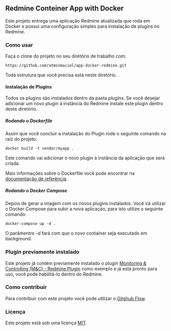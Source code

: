 Redmine Conteiner App with Docker
---------------------------------

Este projeto entrega uma aplicação Redmine atualizada que roda em Docker e possui uma configuração simples para instalação de plugins no Redmine.

### Como usar

Faça o clone do projeto no seu diretório de trabalho com:

```https://github.com/atmosmaciel/app-docker-redmine.git```

Toda estrutura que você precisa está neste diretório.

#### Instalação de Plugins

Todos os plugins são instalados dentro da pasta *plugins*. Se você desejar adicionar um novo plugin à instância do Redmine instale este plugin dentro deste diretório.

##### Rodando o Dockerfile

Assim que você concluir a instalação do Plugin rode o seguinte comando na raíz do projeto:

```docker build -t vendor/myapp .```

Este comando vai adicionar o novo plugin à instância da aplicação que será criada.

Mais informações sobre o Dockerfile você pode encontrar na [documentação de referência](https://docs.docker.com/engine/reference/builder/).

##### Rodando o Docker Compose

Depois de gerar a imagem com os novos plugins instalados. Você irá utilizar o Docker Compose para subir a nova aplicação, para isto utilize o seguinte comando:

```docker-compose up -d .```

O parâmentro *-d* fará com que o novo container seja executado em background.

### Plugin previamente instalado

Este projeto já contém previamente instalado o plugin [Monitoring & Controlling (M&C) - Redmine Plugin](https://github.com/alexmonteiro/Redmine-Monitoring-Controlling) como exemplo e já está pronto para uso, você pode habilitá-lo dentro do Redmine.

### Como contribuir

Para contribuir com este projeto você pode utilizar o [Gitghub Flow](https://guides.github.com/introduction/flow/).

### Licença

Este projeto está sob uma licença [MIT](LICENSE.txt).
